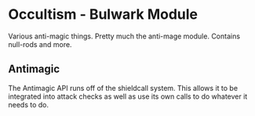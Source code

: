 # Occultism - Bulwark Module

Various anti-magic things. Pretty much the anti-mage module. Contains null-rods and more.

## Antimagic

The Antimagic API runs off of the shieldcall system. This allows it to be integrated into attack checks as well as use its own calls to do whatever it needs to do.
